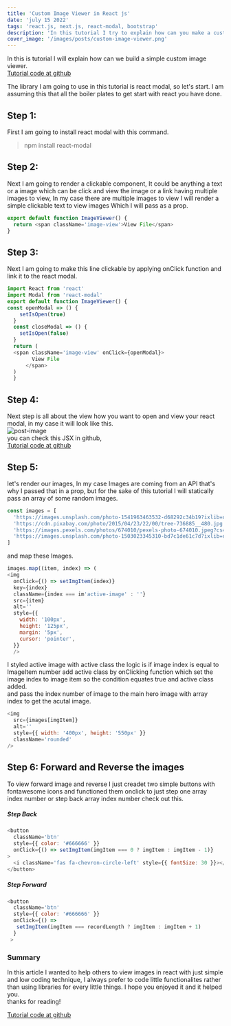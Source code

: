 ```yaml
---
title: 'Custom Image Viewer in React js'
date: 'july 15 2022'
tags: 'react.js, next.js, react-modal, bootstrap'
description: 'In this tutorial I try to explain how can you make a custom image viewer in react js using react modal and react useState hook.'
cover_image: '/images/posts/custom-image-viewer.png'
---
```


In this is tutorial I will explain how can we build a simple custom image viewer.  
[Tutorial code at github](https://github.com/umershabir/custom-image-viewer)

The library I am going to use in this tutorial is react modal, so let's start.
I am assuming this that all the boiler plates to get start with react you have done.

## Step 1:

First I am going to install react modal with this command.

> npm install react-modal

## Step 2:

Next I am going to render a clickable component, It could be anything a text or a image which can be click and view the image or a link having multiple images to view, In my case there are multiple images to view I will render a simple clickable text to view images Which I will pass as a prop.

```javascript
export default function ImageViewer() {
  return <span className='image-view'>View File</span>
}
```

## Step 3:

Next I am going to make this line clickable by applying onClick function and link it to the react modal.

```javascript
import React from 'react'
import Modal from 'react-modal'
export default function ImageViewer() {
const openModal => () {
    setIsOpen(true)
  }
  const closeModal => () {
    setIsOpen(false)
  }
  return (
  <span className='image-view' onClick={openModal}>
        View File
      </span>
  )
  }
```

## Step 4:

Next step is all about the view how you want to open and view your react modal, in my case it will look like this.  
![post-image](/images/posts/imageview.png)  
you can check this JSX in github,  
[Tutorial code at github](https://github.com/umershabir/custom-image-viewer)

## Step 5:

let's render our images, In my case Images are coming from an API that's why I passed that in a prop, but for the sake of this tutorial I will statically pass an array of some random images.

```javascript
const images = [
  'https://images.unsplash.com/photo-1541963463532-d68292c34b19?ixlib=rb-1.2.1&ixid=MnwxMjA3fDB8MHxleHBsb3JlLWZlZWR8Mnx8fGVufDB8fHx8&w=1000&q=80',
  'https://cdn.pixabay.com/photo/2015/04/23/22/00/tree-736885__480.jpg',
  'https://images.pexels.com/photos/674010/pexels-photo-674010.jpeg?cs=srgb&dl=pexels-anjana-c-674010.jpg&fm=jpg',
  'https://images.unsplash.com/photo-1503023345310-bd7c1de61c7d?ixlib=rb-1.2.1&ixid=MnwxMjA3fDB8MHxzZWFyY2h8MXx8aHVtYW58ZW58MHx8MHx8&w=1000&q=80',
]
```

and map these Images.

```javascript
images.map((item, index) => (
<img
  onClick={() => setImgItem(index)}
  key={index}
  className={index === im'active-image' : ''}
  src={item}
  alt=''
  style={{
    width: '100px',
    height: '125px',
    margin: '5px',
    cursor: 'pointer',
  }}
  />
```

I styled active image with active class the logic is if image index is equal to ImageItem number add active class by onClicking function which set the image index to image item so the condition equates true and active class added.  
and pass the index number of image to the main hero image with array index to get the acutal image.

```javascript
<img
  src={images[imgItem]}
  alt=''
  style={{ width: '400px', height: '550px' }}
  className='rounded'
/>
```

## Step 6: Forward and Reverse the images

To view forward image and reverse I just creadet two simple buttons with fontawesome icons and functioned them onclick to just step one array index number or step back array index number check out this.

##### Step Back

```javascript
<button
  className='btn'
  style={{ color: '#666666' }}
  onClick={() => setImgItem(imgItem === 0 ? imgItem : imgItem - 1)}
>
  <i className='fas fa-chevron-circle-left' style={{ fontSize: 30 }}></i>
</button>
```

##### Step Forward

```javascript
<button
  className='btn'
  style={{ color: '#666666' }}
  onClick={() =>
   setImgItem(imgItem === recordLength ? imgItem : imgItem + 1)
  }
 >
```

### Summary

In this article I wanted to help others to view images in react with just simple and low coding technique, I always prefer to code little functionalites rather than using libraries for every little things. I hope you enjoyed it and it helped you.  
thanks for reading!

[Tutorial code at github](https://github.com/umershabir/custom-image-viewer)
